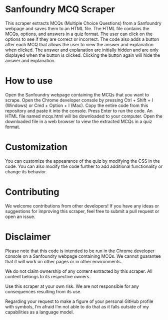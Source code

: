 # Sanfoundry MCQ Scraper
This scraper extracts MCQs (Multiple Choice Questions) from a Sanfoundry webpage and saves them to an HTML file. The HTML file contains the MCQs, options, and answers in a quiz format. The user can click on the options to see if they are correct or incorrect. The code also adds a button after each MCQ that allows the user to view the answer and explanation when clicked. The answer and explanation are initially hidden and are only displayed when the button is clicked. Clicking the button again will hide the answer and explanation.

# How to use
Open the Sanfoundry webpage containing the MCQs that you want to scrape.
Open the Chrome developer console by pressing Ctrl + Shift + I (Windows) or Cmd + Option + I (Mac).
Copy the entire code from this repository and paste it into the console.
Press Enter to run the code.
An HTML file named mcqs.html will be downloaded to your computer.
Open the downloaded file in a web browser to view the extracted MCQs in a quiz format.

# Customization
You can customize the appearance of the quiz by modifying the CSS in the code. You can also modify the code further to add additional functionality or change its behavior.

# Contributing
We welcome contributions from other developers! If you have any ideas or suggestions for improving this scraper, feel free to submit a pull request or open an issue.

# Disclaimer
Please note that this code is intended to be run in the Chrome developer console on a Sanfoundry webpage containing MCQs. We cannot guarantee that it will work on other pages or in other environments.

We do not claim ownership of any content extracted by this scraper. All content belongs to its respective owners.

Use this scraper at your own risk. We are not responsible for any consequences resulting from its use.

Regarding your request to make a figure of your personal GitHub profile with symbols, I’m afraid I’m not able to do that as it falls outside of my capabilities as a language model.
